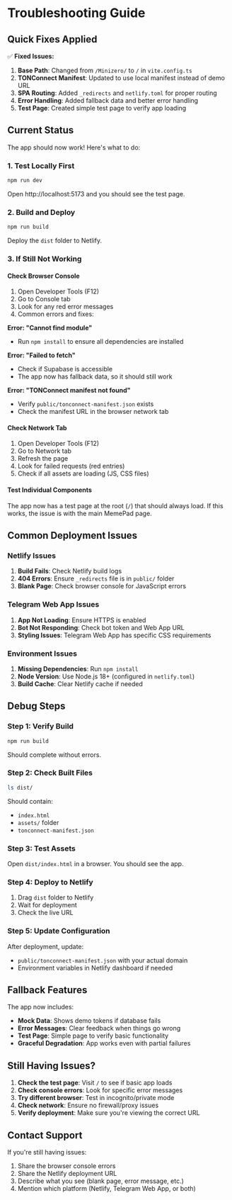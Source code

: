 # Troubleshooting Guide

## Quick Fixes Applied

✅ **Fixed Issues:**
1. **Base Path**: Changed from `/Minizero/` to `/` in `vite.config.ts`
2. **TONConnect Manifest**: Updated to use local manifest instead of demo URL
3. **SPA Routing**: Added `_redirects` and `netlify.toml` for proper routing
4. **Error Handling**: Added fallback data and better error handling
5. **Test Page**: Created simple test page to verify app loading

## Current Status

The app should now work! Here's what to do:

### 1. Test Locally First
```bash
npm run dev
```
Open http://localhost:5173 and you should see the test page.

### 2. Build and Deploy
```bash
npm run build
```
Deploy the `dist` folder to Netlify.

### 3. If Still Not Working

#### Check Browser Console
1. Open Developer Tools (F12)
2. Go to Console tab
3. Look for any red error messages
4. Common errors and fixes:

**Error: "Cannot find module"**
- Run `npm install` to ensure all dependencies are installed

**Error: "Failed to fetch"**
- Check if Supabase is accessible
- The app now has fallback data, so it should still work

**Error: "TONConnect manifest not found"**
- Verify `public/tonconnect-manifest.json` exists
- Check the manifest URL in the browser network tab

#### Check Network Tab
1. Open Developer Tools (F12)
2. Go to Network tab
3. Refresh the page
4. Look for failed requests (red entries)
5. Check if all assets are loading (JS, CSS files)

#### Test Individual Components
The app now has a test page at the root (`/`) that should always load. If this works, the issue is with the main MemePad page.

## Common Deployment Issues

### Netlify Issues
1. **Build Fails**: Check Netlify build logs
2. **404 Errors**: Ensure `_redirects` file is in `public/` folder
3. **Blank Page**: Check browser console for JavaScript errors

### Telegram Web App Issues
1. **App Not Loading**: Ensure HTTPS is enabled
2. **Bot Not Responding**: Check bot token and Web App URL
3. **Styling Issues**: Telegram Web App has specific CSS requirements

### Environment Issues
1. **Missing Dependencies**: Run `npm install`
2. **Node Version**: Use Node.js 18+ (configured in `netlify.toml`)
3. **Build Cache**: Clear Netlify cache if needed

## Debug Steps

### Step 1: Verify Build
```bash
npm run build
```
Should complete without errors.

### Step 2: Check Built Files
```bash
ls dist/
```
Should contain:
- `index.html`
- `assets/` folder
- `tonconnect-manifest.json`

### Step 3: Test Assets
Open `dist/index.html` in a browser. You should see the app.

### Step 4: Deploy to Netlify
1. Drag `dist` folder to Netlify
2. Wait for deployment
3. Check the live URL

### Step 5: Update Configuration
After deployment, update:
- `public/tonconnect-manifest.json` with your actual domain
- Environment variables in Netlify dashboard if needed

## Fallback Features

The app now includes:
- **Mock Data**: Shows demo tokens if database fails
- **Error Messages**: Clear feedback when things go wrong
- **Test Page**: Simple page to verify basic functionality
- **Graceful Degradation**: App works even with partial failures

## Still Having Issues?

1. **Check the test page**: Visit `/` to see if basic app loads
2. **Check console errors**: Look for specific error messages
3. **Try different browser**: Test in incognito/private mode
4. **Check network**: Ensure no firewall/proxy issues
5. **Verify deployment**: Make sure you're viewing the correct URL

## Contact Support

If you're still having issues:
1. Share the browser console errors
2. Share the Netlify deployment URL
3. Describe what you see (blank page, error message, etc.)
4. Mention which platform (Netlify, Telegram Web App, or both) 